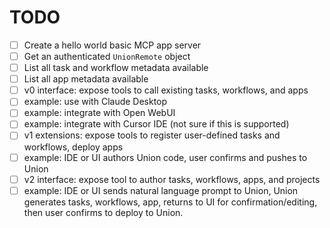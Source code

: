# TODO

- [ ] Create a hello world basic MCP app server
- [ ] Get an authenticated `UnionRemote` object
- [ ] List all task and workflow metadata available
- [ ] List all app metadata available
- [ ] v0 interface: expose tools to call existing tasks, workflows, and apps
- [ ] example: use with Claude Desktop
- [ ] example: integrate with Open WebUI
- [ ] example: integrate with Cursor IDE (not sure if this is supported)
- [ ] v1 extensions: expose tools to register user-defined tasks and workflows, deploy apps
- [ ] example: IDE or UI authors Union code, user confirms and pushes to Union
- [ ] v2 interface: expose tool to author tasks, workflows, apps, and projects
- [ ] example: IDE or UI sends natural language prompt to Union, Union generates tasks, workflows, app, returns to UI for confirmation/editing, then user confirms to deploy to Union.
